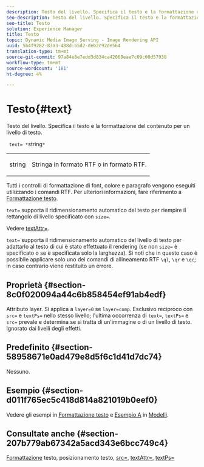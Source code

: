 ```yaml
---
description: Testo del livello. Specifica il testo e la formattazione del contenuto per un livello di testo.
seo-description: Testo del livello. Specifica il testo e la formattazione del contenuto per un livello di testo.
seo-title: Testo
solution: Experience Manager
title: Testo
topic: Dynamic Media Image Serving - Image Rendering API
uuid: 5b4f9282-83a3-488d-b5d2-deb2c92de564
translation-type: tm+mt
source-git-commit: 97a84e8e7edd3d834ca42069eae7c09c00d57938
workflow-type: tm+mt
source-wordcount: '181'
ht-degree: 4%

---
```



# Testo{#text}

Testo del livello. Specifica il testo e la formattazione del contenuto per un livello di testo.

` text= *`string`*`

<table id="simpletable_6C095D7F69874A8EA3D1D52103FA520C"> 
 <tr class="strow"> 
  <td class="stentry"> <p> <span class="varname"> string  </span> </p> </td> 
  <td class="stentry"> <p>Stringa in formato RTF o in formato RTF. </p> </td> 
 </tr> 
</table>

Tutti i controlli di formattazione di font, colore e paragrafo vengono eseguiti utilizzando i comandi RTF. Per ulteriori informazioni, fare riferimento a [Formattazione testo](../../../../../is-api/http-ref/image-serving-api-ref/c-http-protocol-reference/c-text-formatting/c-text-formatting.md#concept-0d3136db7f6f49668274541cd4b6364c).

`text=` supporta il ridimensionamento automatico del testo per riempire il rettangolo di livello specificato con  `size=`.

Vedere [textAttr=](../../../../../is-api/http-ref/image-serving-api-ref/c-http-protocol-reference/c-command-reference/r-textattr.md#reference-ff00484fa3244286abeff34911f7ec0d).

`text=` supporta il ridimensionamento automatico del livello di testo per adattarlo al testo di cui è stato effettuato il rendering (se non  `size=` è specificato o se è specificata solo la larghezza). Si noti che in questo caso è possibile applicare solo uno dei comandi di allineamento RTF `\ql`, `\qr` e `\qc`; in caso contrario viene restituito un errore.

## Proprietà {#section-8c0f020094a44c6b858454ef91ab4edf}

Attributo layer. Si applica a `layer=0` se `layer=comp`. Esclusivo reciproco con `src=` e `textPs=` nello stesso livello; l&#39;ultima occorrenza di `text=`, `textPs=` e `src=` prevale e determina se si tratta di un&#39;immagine o di un livello di testo. Ignorato dai livelli degli effetti.

## Predefinito {#section-58958671e0ad479e8d5f6c1d41d7dc74}

Nessuno.

## Esempio {#section-d011f765ec5c418d814a821019b0eef0}

Vedere gli esempi in [Formattazione testo](../../../../../is-api/http-ref/image-serving-api-ref/c-http-protocol-reference/c-text-formatting/c-text-formatting.md#concept-0d3136db7f6f49668274541cd4b6364c) e [Esempio A](../../../../../is-api/http-ref/image-serving-api-ref/c-http-protocol-reference/c-templates/r-example-a.md#reference-c78ea82e8a1646738e764fa6685dfbac) in [Modelli](../../../../../is-api/http-ref/image-serving-api-ref/c-http-protocol-reference/c-templates/c-templates.md#concept-3cd2d2adae0e41b2979b9640244d4d3e).

## Consultate anche {#section-207b779ab67342a5acd343e6bcc749c4}

[Formattazione](../../../../../is-api/http-ref/image-serving-api-ref/c-http-protocol-reference/c-text-formatting/c-text-formatting.md#concept-0d3136db7f6f49668274541cd4b6364c) testo, posizionamento [ ](../../../../../is-api/http-ref/image-serving-api-ref/c-http-protocol-reference/c-text-formatting/r-text-positioning.md#reference-f647443d92914f4b89a7cc5a83267d87)testo,  [src=](../../../../../is-api/http-ref/image-serving-api-ref/c-http-protocol-reference/c-command-reference/r-src.md#reference-f6506637778c4c69bf106a7924a91ab1),  [textAttr=](../../../../../is-api/http-ref/image-serving-api-ref/c-http-protocol-reference/c-command-reference/r-textattr.md#reference-ff00484fa3244286abeff34911f7ec0d),  [textPs=](../../../../../is-api/http-ref/image-serving-api-ref/c-http-protocol-reference/c-command-reference/r-textps.md#reference-4209a2a6169f44278da2647cfb0cd767)
